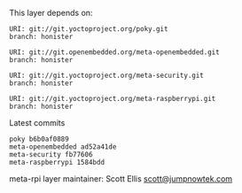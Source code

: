 This layer depends on:

    URI: git://git.yoctoproject.org/poky.git
    branch: honister

    URI: git://git.openembedded.org/meta-openembedded.git
    branch: honister

    URI: git://git.yoctoproject.org/meta-security.git
    branch: honister

    URI: git://git.yoctoproject.org/meta-raspberrypi.git
    branch: honister

Latest commits

    poky b6b0af0889
    meta-openembedded ad52a41de
    meta-security fb77606
    meta-raspberrypi 1584bdd

meta-rpi layer maintainer: Scott Ellis <scott@jumpnowtek.com>
